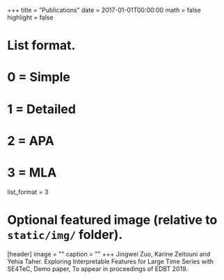 +++
title = "Publications"
date = 2017-01-01T00:00:00
math = false
highlight = false

# List format.
#   0 = Simple
#   1 = Detailed
#   2 = APA
#   3 = MLA
list_format = 3

# Optional featured image (relative to `static/img/` folder).
[header]
image = ""
caption = ""
+++
Jingwei Zuo, Karine Zeitouni and Yehia Taher. Exploring Interpretable Features for Large Time Series with SE4TeC, Demo paper, To appear in proceedings of EDBT 2019.
